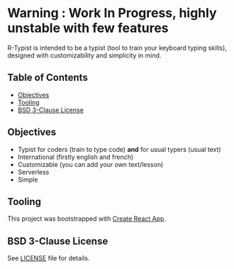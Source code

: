 # Warning : Work In Progress, highly unstable with few features

R-Typist is intended to be a typist (tool to train your keyboard typing skills),
designed with customizability and simplicity in mind.

## Table of Contents

- [Objectives](objectives)
- [Tooling](#tooling)
- [BSD 3-Clause License](#bsd-3-clause-license)

## Objectives

* Typist for coders (train to type code) **and** for usual typers (usual text)
* International (firstly english and french)
* Customizable (you can add your own text/lesson)
* Serverless
* Simple

## Tooling
This project was bootstrapped with [Create React App](https://github.com/facebookincubator/create-react-app).

## BSD 3-Clause License
See [LICENSE](https://github.com/vlamy/rtypist/blob/master/LICENSE) file for details.
